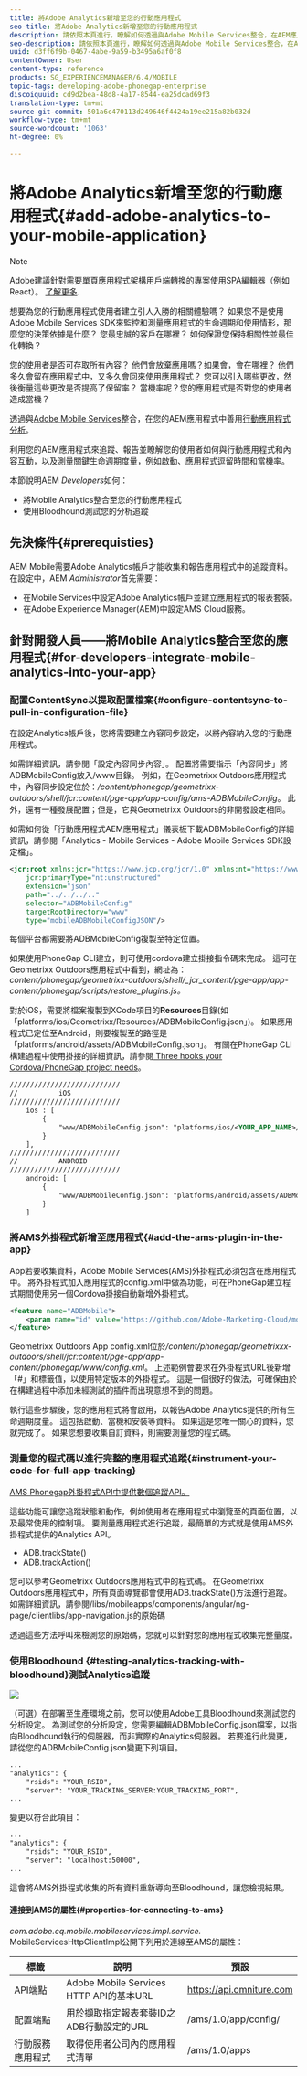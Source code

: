 ```yaml
---
title: 將Adobe Analytics新增至您的行動應用程式
seo-title: 將Adobe Analytics新增至您的行動應用程式
description: 請依照本頁進行，瞭解如何透過與Adobe Mobile Services整合，在AEM應用程式中使用Mobile App Analytics。
seo-description: 請依照本頁進行，瞭解如何透過與Adobe Mobile Services整合，在AEM應用程式中使用Mobile App Analytics。
uuid: d3ff6f9b-0467-4abe-9a59-b3495a6af0f8
contentOwner: User
content-type: reference
products: SG_EXPERIENCEMANAGER/6.4/MOBILE
topic-tags: developing-adobe-phonegap-enterprise
discoiquuid: cd9d2bea-48d8-4a17-8544-ea25dcad69f3
translation-type: tm+mt
source-git-commit: 501a6c470113d249646f4424a19ee215a82b032d
workflow-type: tm+mt
source-wordcount: '1063'
ht-degree: 0%

---
```



# 將Adobe Analytics新增至您的行動應用程式{#add-adobe-analytics-to-your-mobile-application}

>[!NOTE]
>
>Adobe建議針對需要單頁應用程式架構用戶端轉換的專案使用SPA編輯器（例如React）。 [了解更多](/help/sites-developing/spa-overview.md).

想要為您的行動應用程式使用者建立引人入勝的相關體驗嗎？ 如果您不是使用Adobe Mobile Services SDK來監控和測量應用程式的生命週期和使用情形，那麼您的決策依據是什麼？ 您最忠誠的客戶在哪裡？ 如何保證您保持相關性並最佳化轉換？

您的使用者是否可存取所有內容？ 他們會放棄應用嗎？如果會，會在哪裡？ 他們多久會留在應用程式中，又多久會回來使用應用程式？ 您可以引入哪些更改，然後衡量這些更改是否提高了保留率？ 當機率呢？您的應用程式是否對您的使用者造成當機？

透過與[Adobe Mobile Services](https://www.adobe.com/marketing-cloud/mobile-marketing.html)整合，在您的AEM應用程式中善用[行動應用程式分析](https://www.adobe.com/ca/solutions/digital-analytics/mobile-web-apps-analytics.html)。

利用您的AEM應用程式來追蹤、報告並瞭解您的使用者如何與行動應用程式和內容互動，以及測量關鍵生命週期度量，例如啟動、應用程式逗留時間和當機率。

本節說明AEM *Developers*&#x200B;如何：

* 將Mobile Analytics整合至您的行動應用程式
* 使用Bloodhound測試您的分析追蹤

## 先決條件{#prerequisties}

AEM Mobile需要Adobe Analytics帳戶才能收集和報告應用程式中的追蹤資料。 在設定中，AEM *Administrator*&#x200B;首先需要：

* 在Mobile Services中設定Adobe Analytics帳戶並建立應用程式的報表套裝。
* 在Adobe Experience Manager(AEM)中設定AMS Cloud服務。

## 針對開發人員——將Mobile Analytics整合至您的應用程式{#for-developers-integrate-mobile-analytics-into-your-app}

### 配置ContentSync以提取配置檔案{#configure-contentsync-to-pull-in-configuration-file}

在設定Analytics帳戶後，您將需要建立內容同步設定，以將內容納入您的行動應用程式。

如需詳細資訊，請參閱「設定內容同步內容」。 配置將需要指示「內容同步」將ADBMobileConfig放入/www目錄。 例如，在Geometrixx Outdoors應用程式中，內容同步設定位於：*/content/phonegap/geometrixx-outdoors/shell/jcr:content/pge-app/app-config/ams-ADBMobileConfig*。 此外，還有一種發展配置；但是，它與Geometrixx Outdoors的非開發設定相同。

如需如何從「行動應用程式AEM應用程式」儀表板下載ADBMobileConfig的詳細資訊，請參閱「Analytics - Mobile Services - Adobe Mobile Services SDK設定檔」。

```xml
<jcr:root xmlns:jcr="https://www.jcp.org/jcr/1.0" xmlns:nt="https://www.jcp.org/jcr/nt/1.0"
    jcr:primaryType="nt:unstructured"
    extension="json"
    path="../../../.." 
    selector="ADBMobileConfig"
    targetRootDirectory="www"
    type="mobileADBMobileConfigJSON"/>
```

每個平台都需要將ADBMobileConfig複製至特定位置。

如果使用PhoneGap CLI建立，則可使用cordova建立掛接指令碼來完成。 這可在Geometrixx Outdoors應用程式中看到，網址為：*content/phonegap/geometrixx-outdoors/shell/_jcr_content/pge-app/app-content/phonegap/scripts/restore_plugins.js。*

對於iOS，需要將檔案複製到XCode項目的&#x200B;**Resources**&#x200B;目錄(如 「platforms/ios/Geometrixx/Resources/ADBMobileConfig.json」)。 如果應用程式已定位至Android，則要複製至的路徑是「platforms/android/assets/ADBMobileConfig.json」。 有關在PhoneGap CLI構建過程中使用掛接的詳細資訊，請參閱[ Three hooks your Cordova/PhoneGap project needs](https://devgirl.org/2013/11/12/three-hooks-your-cordovaphonegap-project-needs/)。

```xml
///////////////////////////
//          iOS
///////////////////////////
    ios : [
        {
            "www/ADBMobileConfig.json": "platforms/ios/<YOUR_APP_NAME>/Resources/ADBMobileConfig.json"
        }
    ],
///////////////////////////
//          ANDROID
///////////////////////////
    android: [
        {
            "www/ADBMobileConfig.json": "platforms/android/assets/ADBMobileConfig.json"
        }
    ]
```

### 將AMS外掛程式新增至應用程式{#add-the-ams-plugin-in-the-app}

App若要收集資料，Adobe Mobile Services(AMS)外掛程式必須包含在應用程式中。 將外掛程式加入應用程式的config.xml中做為功能，可在PhoneGap建立程式期間使用另一個Cordova掛接自動新增外掛程式。

```xml
<feature name="ADBMobile">
    <param name="id" value="https://github.com/Adobe-Marketing-Cloud/mobile-services#0482f9cedf90c98a8d4b07219ece1933b2e46a60"/>
</feature>
```

Geometrixx Outdoors App config.xml位於&#x200B;*/content/phonegap/geometrixxx-outdoors/shell/jcr:content/pge-app/app-content/phonegap/www/config.xml*。 上述範例會要求在外掛程式URL後新增「#」和標籤值，以使用特定版本的外掛程式。 這是一個很好的做法，可確保由於在構建過程中添加未經測試的插件而出現意想不到的問題。

執行這些步驟後，您的應用程式將會啟用，以報告Adobe Analytics提供的所有生命週期度量。 這包括啟動、當機和安裝等資料。 如果這是您唯一關心的資料，您就完成了。 如果您想要收集自訂資料，則需要測量您的程式碼。

### 測量您的程式碼以進行完整的應用程式追蹤{#instrument-your-code-for-full-app-tracking}

[AMS Phonegap外掛程式API中提供數個追蹤API。](https://docs.adobe.com/content/help/en/mobile-services/ios/phonegap-ios/phonegap-methods.html)

這些功能可讓您追蹤狀態和動作，例如使用者在應用程式中瀏覽至的頁面位置，以及最常使用的控制項。 要測量應用程式進行追蹤，最簡單的方式就是使用AMS外掛程式提供的Analytics API。

* ADB.trackState()
* ADB.trackAction()

您可以參考Geometrixx Outdoors應用程式中的程式碼。 在Geometrixx Outdoors應用程式中，所有頁面導覽都會使用ADB.trackState()方法進行追蹤。 如需詳細資訊，請參閱/libs/mobileapps/components/angular/ng-page/clientlibs/app-navigation.js的原始碼

透過這些方法呼叫來檢測您的原始碼，您就可以針對您的應用程式收集完整量度。

### 使用Bloodhound {#testing-analytics-tracking-with-bloodhound}測試Analytics追蹤

![](do-not-localize/chlimage_1.jpeg)

<!--NOTE TO WRITER: Reference to Bloodhound no longer valid. Bloodhound is EOL. Russell Whitchurch can provide details/alternate options.-->

（可選）在部署至生產環境之前，您可以使用Adobe工具Bloodhound來測試您的分析設定。 為測試您的分析設定，您需要編輯ADBMobileConfig.json檔案，以指向Bloodhound執行的伺服器，而非實際的Analytics伺服器。 若要進行此變更，請從您的ADBMobileConfig.json變更下列項目。

```xml
...
"analytics": {
    "rsids": "YOUR_RSID",
    "server": "YOUR_TRACKING_SERVER:YOUR_TRACKING_PORT",
...
```

變更以符合此項目：

```xml
...
"analytics": {
    "rsids": "YOUR_RSID",
    "server": "localhost:50000",
...
```

這會將AMS外掛程式收集的所有資料重新導向至Bloodhound，讓您檢視結果。

#### 連接到AMS的屬性{#properties-for-connecting-to-ams}

*com.adobe.cq.mobile.mobileservices.impl.service.* MobileServicesHttpClientImpl公開下列用於連線至AMS的屬性：

| **標籤** | **說明** | **預設** |
|---|---|---|
| API端點 | Adobe Mobile Services HTTP API的基本URL | https://api.omniture.com |
| 配置端點 | 用於擷取指定報表套裝ID之ADB行動設定的URL | /ams/1.0/app/config/ |
| 行動服務應用程式 | 取得使用者公司內的應用程式清單 | /ams/1.0/apps |

